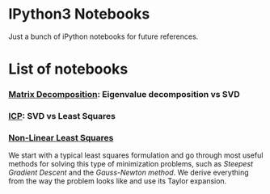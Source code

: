 # IPython3 Notebooks #
Just a bunch of iPython notebooks for future references.

# List of notebooks #
### [Matrix Decomposition](./eigen_vs_svd.ipynb): Eigenvalue decomposition vs SVD ###
### [ICP](./icp.ipynb): SVD vs Least Squares ###
### [Non-Linear Least Squares](./least_squares.ipynb) ###
We start with a typical least squares formulation and go through most useful
methods for solving this type of minimization problems, such as *Steepest
Gradient Descent* and the *Gauss-Newton method*. We derive everything from the
way the problem looks like and use its Taylor expansion.
